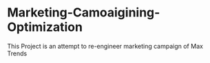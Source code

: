 # Marketing-Camoaigining-Optimization
This Project is an attempt to re-engineer marketing campaign of Max Trends 
